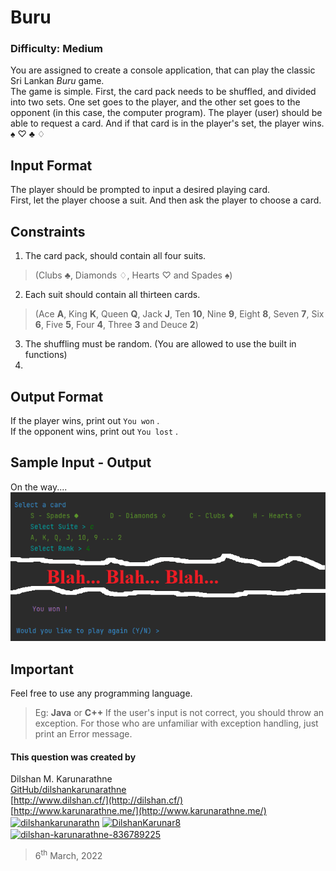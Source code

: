 # Buru

### Difficulty: Medium

You are assigned to create a console application, that can play the classic Sri Lankan *Buru* game.  
The game is simple. First, the card pack needs to be shuffled, and divided into two sets. One set goes to the player, and the other set goes to the opponent (in this case, the computer program). The player (user) should be able to request a card. And if that card is in the player's set, the player wins. 
♠ ♡ ♣ ♢ 

## Input Format
The player should be prompted to input a desired playing card.  
First, let the player choose a suit. And then ask the player to choose a card. 

## Constraints
1. The card pack, should contain all four suits.  
>(Clubs ♣, Diamonds ♢, Hearts ♡ and Spades ♠)
2. Each suit should contain all thirteen cards.   
>(Ace **A**, King **K**, Queen **Q**, Jack **J**, Ten **10**, Nine **9**, Eight **8**, Seven **7**, Six **6**, Five **5**, Four **4**, Three **3** and Deuce **2**)
3. The shuffling must be random. (You are allowed to use the built in functions)
4. 

## Output Format
If the player wins, print out `You won` .  
If the opponent wins, print out `You lost` .

## Sample Input - Output
On the way....
![](outputs.png)
 

## Important
Feel free to use any programming language. 
> Eg: **Java** or **C++**
If the user's input is not correct, you should throw an exception. For those who are unfamiliar with exception handling, just print an Error message.  

#### This question was created by
Dilshan M. Karunarathne  
[GitHub/dilshankarunarathne](https://github.com/dilshankarunarathne)  
[http://www.dilshan.cf/](http://dilshan.cf/)  
[http://www.karunarathne.me/](http://www.karunarathne.me/)  
<a href="https://fb.com/dilshankarunarathn" target="blank"><img align="center" src="https://raw.githubusercontent.com/rahuldkjain/github-profile-readme-generator/master/src/images/icons/Social/facebook.svg" alt="dilshankarunarathn" height="30" width="40" /></a>
<a href="https://twitter.com/DilshanKarunar8" target="blank"><img align="center" src="https://raw.githubusercontent.com/rahuldkjain/github-profile-readme-generator/master/src/images/icons/Social/twitter.svg" alt="DilshanKarunar8" height="30" width="40" /></a>
<a href="https://linkedin.com/in/dilshan-karunarathne-836789225" target="blank"><img align="center" src="https://raw.githubusercontent.com/rahuldkjain/github-profile-readme-generator/master/src/images/icons/Social/linked-in-alt.svg" alt="dilshan-karunarathne-836789225" height="30" width="40" /></a>
> 6<sup>th</sup> March, 2022
